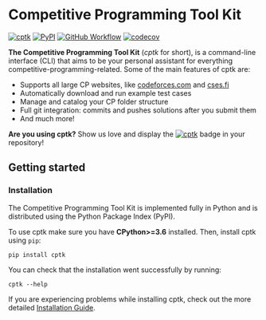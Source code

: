 # Competitive Programming Tool Kit

[![cptk](https://img.shields.io/static/v1?label=using&message=cptk&color=ffbb00)](https://github.com/RealA10N/cptk)
[![PyPI](https://img.shields.io/pypi/v/cptk?logo=python&logoColor=white)](https://pypi.org/project/cptk)
[![GitHub Workflow](https://img.shields.io/github/workflow/status/reala10n/cptk/CI/main?logo=github&logoColor=white)](https://github.com/RealA10N/cptk/actions/workflows/ci.yaml?query=branch%3Amain)
[![codecov](https://img.shields.io/codecov/c/github/reala10n/cptk?logo=codecov&logoColor=white)](https://codecov.io/gh/RealA10N/cptk)

**The Competitive Programming Tool Kit** (_cptk_ for short), is a command-line interface (CLI) that aims to be your personal assistant for everything competitive-programming-related. Some of the main features of cptk are:

- Supports all large CP websites, like [codeforces.com](https://codeforces.com/) and [cses.fi](https://cses.fi/)
- Automatically download and run example test cases
- Manage and catalog your CP folder structure
- Full git integration: commits and pushes solutions after you submit them
- And much more!

**Are you using cptk?** Show us love and display the [![cptk](https://img.shields.io/static/v1?label=using&message=cptk&color=ffbb00)](https://github.com/RealA10N/cptk) badge in your repository!

## Getting started

### Installation

The Competitive Programming Tool Kit is implemented fully in Python and is 
distributed using the Python Package Index (PyPI).

To use cptk make sure you have **CPython>=3.6** installed.
Then, install cptk using `pip`:

```shell
pip install cptk
```

You can check that the installation went successfully by running:

```shell
cptk --help
```

If you are experiencing problems while installing cptk, check out the more
detailed [Installation Guide](github.com/realA10N/cptk/wiki/installation).
